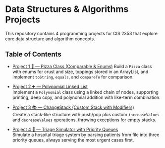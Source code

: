 # Data Structures & Algorithms Projects

This repository contains 4 programming projects for CIS 2353 that explore core data structure and algorithm concepts.

## Table of Contents

- [Project 1 🍕 — Pizza Class (Comparable & Enums)](./Project%201/Proj1/README.md) 
  Build a `Pizza` class with enums for crust and size, toppings stored in an ArrayList, and implement `toString`, `equals`, and `compareTo` for comparison.

- [Project 2 ➕ — Polynomial Linked List](./Project%202/proj2/README.md)  
  Implement a `Polynomial` class using a linked chain of nodes, supporting printing, deep copy, and polynomial addition with like-term combination.

- [Project 3 📚 — ChangeStack (Custom Stack with Modifiers)](./Project%203/README.md)  
  Create a stack-like structure with push/pop plus custom `increaseValues` and `decreaseValues` operations, throwing exceptions for empty stacks.

- [Project 4 🏥 — Triage Simulator with Priority Queues](./Project%204/README.md)  
  Simulate a hospital triage system by parsing patients from file into three priority queues, always serving the most urgent cases first.
